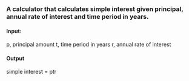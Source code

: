 ### A calculator that calculates simple interest given principal, annual rate of interest and time period in years.
#### Input:
   p, principal amount
   t, time period in years
   r, annual rate of interest
#### Output
   simple interest = p*t*r
